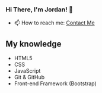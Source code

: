 ### Hi There, I'm Jordan! 👋

- 📫 How to reach me: [Contact Me](https://itsjustjordanhere.github.io/contactMe/)

## My knowledge

- HTML5
- CSS
- JavaScript
- Git & GitHub
- Front-end Framework (Bootstrap)
